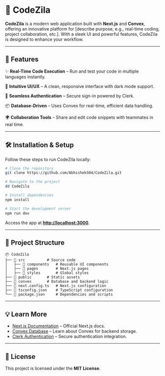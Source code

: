 # 🌟 CodeZila

**CodeZila** is a modern web application built with **Next.js** and **Convex**, offering an innovative platform for [describe purpose, e.g., real-time coding, project collaboration, etc.]. With a sleek UI and powerful features, CodeZila is designed to enhance your workflow.

---

## 🚀 Features

✨ **Real-Time Code Execution** – Run and test your code in multiple languages instantly.

🎨 **Intuitive UI/UX** – A clean, responsive interface with dark mode support.

🔗 **Seamless Authentication** – Secure sign-in powered by Clerk.

📦 **Database-Driven** – Uses Convex for real-time, efficient data handling.

🌍 **Collaboration Tools** – Share and edit code snippets with teammates in real time.

---

## 🛠️ Installation & Setup

Follow these steps to run CodeZila locally:

```bash
# Clone the repository
git clone https://github.com/AbhishekS04/CodeZila.git

# Navigate to the project
dd CodeZila

# Install dependencies
npm install

# Start the development server
npm run dev
```

Access the app at **[http://localhost:3000](http://localhost:3000)**.

---

## 📂 Project Structure

```
📦 CodeZila
├── 📂 src          # Source code
│   ├── 📂 components   # Reusable UI components
│   ├── 📂 pages        # Next.js pages
│   ├── 📂 styles       # Global styles
├── 📂 public       # Static assets
├── 📂 convex       # Database and backend logic
├── 📄 next.config.ts   # Next.js configuration
├── 📄 tsconfig.json    # TypeScript configuration
└── 📄 package.json     # Dependencies and scripts
```

---

## 💡 Learn More

- [Next.js Documentation](https://nextjs.org/docs) – Official Next.js docs.
- [Convex Database](https://docs.convex.dev) – Learn about Convex for backend storage.
- [Clerk Authentication](https://clerk.dev/docs) – Secure authentication integration.

---

## 📜 License

This project is licensed under the **MIT License**.


